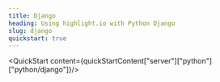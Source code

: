 ```yaml
---
title: Django
heading: Using highlight.io with Python Django
slug: django
quickstart: true
---
```


<QuickStart content={quickStartContent["server"]["python"]["python/django"]}/>
